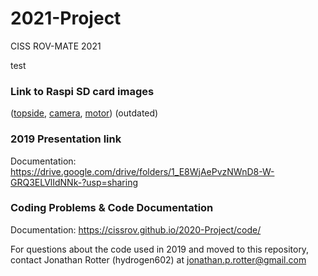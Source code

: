 # 2021-Project
CISS ROV-MATE 2021 <br>

test

### Link to Raspi SD card images
(<a href="https://www.dropbox.com/s/ywiuz3bnbsoy6am/MATE_Topside_2019.img?dl=0">topside</a>, <a href="https://www.dropbox.com/s/pmv8e9o7058bai0/MATE_Camera_2019.img?dl=0">camera</a>, <a href="https://www.dropbox.com/s/j6l58o7ey1v0xhj/MATE_Motor_2019.img?dl=0">motor</a>) (outdated)

### 2019 Presentation link

Documentation: https://drive.google.com/drive/folders/1_E8WjAePvzNWnD8-W-GRQ3ELVlIdNNk-?usp=sharing

### Coding Problems & Code Documentation

Documentation: https://cissrov.github.io/2020-Project/code/

For questions about the code used in 2019 and moved to this repository,  
contact Jonathan Rotter (hydrogen602) at jonathan.p.rotter@gmail.com
